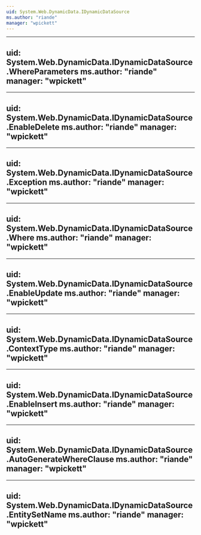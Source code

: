 ```yaml
---
uid: System.Web.DynamicData.IDynamicDataSource
ms.author: "riande"
manager: "wpickett"
---
```


---
uid: System.Web.DynamicData.IDynamicDataSource.WhereParameters
ms.author: "riande"
manager: "wpickett"
---

---
uid: System.Web.DynamicData.IDynamicDataSource.EnableDelete
ms.author: "riande"
manager: "wpickett"
---

---
uid: System.Web.DynamicData.IDynamicDataSource.Exception
ms.author: "riande"
manager: "wpickett"
---

---
uid: System.Web.DynamicData.IDynamicDataSource.Where
ms.author: "riande"
manager: "wpickett"
---

---
uid: System.Web.DynamicData.IDynamicDataSource.EnableUpdate
ms.author: "riande"
manager: "wpickett"
---

---
uid: System.Web.DynamicData.IDynamicDataSource.ContextType
ms.author: "riande"
manager: "wpickett"
---

---
uid: System.Web.DynamicData.IDynamicDataSource.EnableInsert
ms.author: "riande"
manager: "wpickett"
---

---
uid: System.Web.DynamicData.IDynamicDataSource.AutoGenerateWhereClause
ms.author: "riande"
manager: "wpickett"
---

---
uid: System.Web.DynamicData.IDynamicDataSource.EntitySetName
ms.author: "riande"
manager: "wpickett"
---
